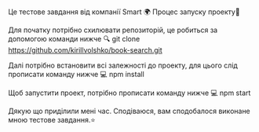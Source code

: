 Це тестове завдання від компанії Smart 🌍
Процес запуску проекту🚀

Для початку потрібно схилювати репозиторій, це робиться за допомогою команди нижче 🔍
git clone https://github.com/kirillvolshko/book-search.git

Далі потрібно встановити всі залежності до проекту, для цього слід прописати команду нижче 💻
npm install

Щоб запустити проект, потрібно прописати команду нижче 💻
npm start

Дякую що приділили мені час. Сподіваюся, вам сподобалося виконане мною тестове завдання.⭐️
